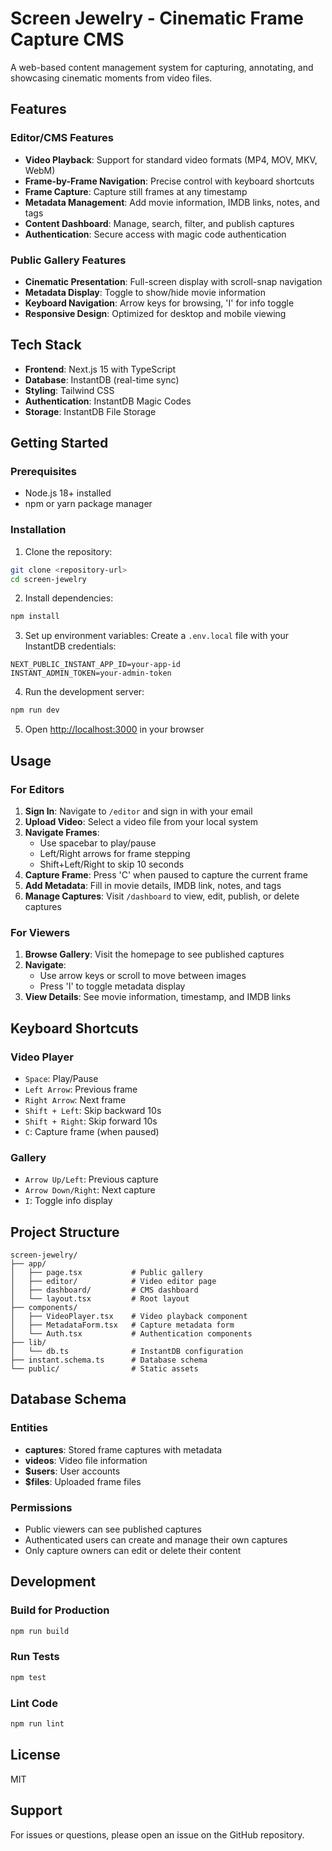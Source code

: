 # Screen Jewelry - Cinematic Frame Capture CMS

A web-based content management system for capturing, annotating, and showcasing cinematic moments from video files.

## Features

### Editor/CMS Features
- **Video Playback**: Support for standard video formats (MP4, MOV, MKV, WebM)
- **Frame-by-Frame Navigation**: Precise control with keyboard shortcuts
- **Frame Capture**: Capture still frames at any timestamp
- **Metadata Management**: Add movie information, IMDB links, notes, and tags
- **Content Dashboard**: Manage, search, filter, and publish captures
- **Authentication**: Secure access with magic code authentication

### Public Gallery Features
- **Cinematic Presentation**: Full-screen display with scroll-snap navigation
- **Metadata Display**: Toggle to show/hide movie information
- **Keyboard Navigation**: Arrow keys for browsing, 'I' for info toggle
- **Responsive Design**: Optimized for desktop and mobile viewing

## Tech Stack

- **Frontend**: Next.js 15 with TypeScript
- **Database**: InstantDB (real-time sync)
- **Styling**: Tailwind CSS
- **Authentication**: InstantDB Magic Codes
- **Storage**: InstantDB File Storage

## Getting Started

### Prerequisites
- Node.js 18+ installed
- npm or yarn package manager

### Installation

1. Clone the repository:
```bash
git clone <repository-url>
cd screen-jewelry
```

2. Install dependencies:
```bash
npm install
```

3. Set up environment variables:
Create a `.env.local` file with your InstantDB credentials:
```
NEXT_PUBLIC_INSTANT_APP_ID=your-app-id
INSTANT_ADMIN_TOKEN=your-admin-token
```

4. Run the development server:
```bash
npm run dev
```

5. Open [http://localhost:3000](http://localhost:3000) in your browser

## Usage

### For Editors

1. **Sign In**: Navigate to `/editor` and sign in with your email
2. **Upload Video**: Select a video file from your local system
3. **Navigate Frames**:
   - Use spacebar to play/pause
   - Left/Right arrows for frame stepping
   - Shift+Left/Right to skip 10 seconds
4. **Capture Frame**: Press 'C' when paused to capture the current frame
5. **Add Metadata**: Fill in movie details, IMDB link, notes, and tags
6. **Manage Captures**: Visit `/dashboard` to view, edit, publish, or delete captures

### For Viewers

1. **Browse Gallery**: Visit the homepage to see published captures
2. **Navigate**:
   - Use arrow keys or scroll to move between images
   - Press 'I' to toggle metadata display
3. **View Details**: See movie information, timestamp, and IMDB links

## Keyboard Shortcuts

### Video Player
- `Space`: Play/Pause
- `Left Arrow`: Previous frame
- `Right Arrow`: Next frame
- `Shift + Left`: Skip backward 10s
- `Shift + Right`: Skip forward 10s
- `C`: Capture frame (when paused)

### Gallery
- `Arrow Up/Left`: Previous capture
- `Arrow Down/Right`: Next capture
- `I`: Toggle info display

## Project Structure

```
screen-jewelry/
├── app/
│   ├── page.tsx           # Public gallery
│   ├── editor/            # Video editor page
│   ├── dashboard/         # CMS dashboard
│   └── layout.tsx         # Root layout
├── components/
│   ├── VideoPlayer.tsx    # Video playback component
│   ├── MetadataForm.tsx   # Capture metadata form
│   └── Auth.tsx           # Authentication components
├── lib/
│   └── db.ts              # InstantDB configuration
├── instant.schema.ts      # Database schema
└── public/                # Static assets
```

## Database Schema

### Entities
- **captures**: Stored frame captures with metadata
- **videos**: Video file information
- **$users**: User accounts
- **$files**: Uploaded frame files

### Permissions
- Public viewers can see published captures
- Authenticated users can create and manage their own captures
- Only capture owners can edit or delete their content

## Development

### Build for Production
```bash
npm run build
```

### Run Tests
```bash
npm test
```

### Lint Code
```bash
npm run lint
```

## License

MIT

## Support

For issues or questions, please open an issue on the GitHub repository.